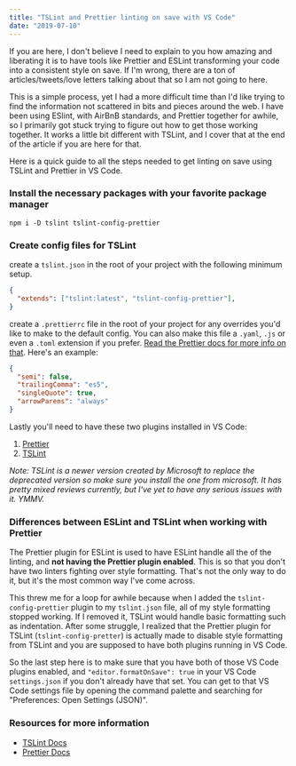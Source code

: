 ```yaml
---
title: "TSLint and Prettier linting on save with VS Code"
date: "2019-07-10"
---
```


If you are here, I don't believe I need to explain to you how amazing and liberating it is to have tools like Prettier and ESLint transforming your code into a consistent style on save. If I'm wrong, there are a ton of articles/tweets/love letters talking about that so I am not going to here.

This is a simple process, yet I had a more difficult time than I'd like trying to find the information not scattered in bits and pieces around the web. I have been using ESlint, with AirBnB standards, and Prettier together for awhile, so I primarily got stuck trying to figure out how to get those working together. It works a little bit different with TSLint, and I cover that at the end of the article if you are here for that. 

Here is a quick guide to all the steps needed to get linting on save using TSLint and Prettier in VS Code.

### Install the necessary packages with your favorite package manager
`npm i -D tslint tslint-config-prettier`

### Create config files for TSLint
create a `tslint.json` in the root of your project with the following minimum setup.
```json
{
  "extends": ["tslint:latest", "tslint-config-prettier"],
}
```

create a `.prettierrc` file in the root of your project for any overrides you'd like to make to the default config. You can also make this file a `.yaml`, `.js` or even a `.toml` extension if you prefer. [Read the Prettier docs for more info on that](https://prettier.io/docs/en/configuration.html). Here's an example:
```json
{
  "semi": false,
  "trailingComma": "es5",
  "singleQuote": true,
  "arrowParens": "always"
}
```

Lastly you'll need to have these two plugins installed in VS Code:
1. [Prettier](https://marketplace.visualstudio.com/items?itemName=esbenp.prettier-vscode)
2. [TSLint](https://marketplace.visualstudio.com/items?itemName=ms-vscode.vscode-typescript-tslint-plugin)

*Note: TSLint is a newer version created by Microsoft to replace the deprecated version so make sure you install the one from microsoft. It has pretty mixed reviews currently, but I've yet to have any serious issues with it. YMMV.*

### Differences between ESLint and TSLint when working with Prettier
The Prettier plugin for ESLint is used to have ESLint handle all the of the linting, and **not having the Prettier plugin enabled**. This is so that you don't have two linters fighting over style formatting. That's not the only way to do it, but it's the most common way I've come across. 

This threw me for a loop for awhile because when I added the `tslint-config-prettier` plugin to my `tslint.json` file, all of my style formatting stopped working. If I removed it, TSLint would handle basic formatting such as indentation. After some struggle, I realized that the Prettier plugin for TSLint (`tslint-config-pretter`) is actually made to disable style formatting from TSLint and you are supposed to have both plugins running in VS Code. 

So the last step here is to make sure that you have both of those VS Code plugins enabled, and `"editor.formatOnSave": true` in your VS Code `settings.json` if you don't already have that set. You can get to that VS Code settings file by opening the command palette and searching for "Preferences: Open Settings (JSON)".

### Resources for more information
* [TSLint Docs](https://palantir.github.io/tslint/)
* [Prettier Docs](https://prettier.io/docs/en/install.html)